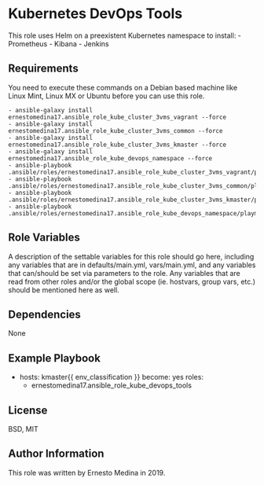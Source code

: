 Kubernetes DevOps Tools
=========

This role uses Helm on a preexistent Kubernetes namespace to install:
	- Prometheus
	- Kibana
	- Jenkins

Requirements
------------

You need to execute these commands on a Debian based machine like Linux Mint, Linux MX or Ubuntu before you can use this role.

	- ansible-galaxy install ernestomedina17.ansible_role_kube_cluster_3vms_vagrant --force
	- ansible-galaxy install ernestomedina17.ansible_role_kube_cluster_3vms_common --force
	- ansible-galaxy install ernestomedina17.ansible_role_kube_cluster_3vms_kmaster --force
	- ansible-galaxy install ernestomedina17.ansible_role_kube_devops_namespace --force
	- ansible-playbook .ansible/roles/ernestomedina17.ansible_role_kube_cluster_3vms_vagrant/playme01.yml
	- ansible-playbook .ansible/roles/ernestomedina17.ansible_role_kube_cluster_3vms_common/playme02.yml
	- ansible-playbook .ansible/roles/ernestomedina17.ansible_role_kube_cluster_3vms_kmaster/playme03.yml
	- ansible-playbook .ansible/roles/ernestomedina17.ansible_role_kube_devops_namespace/playme04.yml


Role Variables
--------------

A description of the settable variables for this role should go here, including any variables that are in defaults/main.yml, vars/main.yml, and any variables that can/should be set via parameters to the role. Any variables that are read from other roles and/or the global scope (ie. hostvars, group vars, etc.) should be mentioned here as well.

Dependencies
------------

None

Example Playbook
----------------

- hosts: kmaster{{ env_classification }}
  become: yes
  roles:
     - ernestomedina17.ansible_role_kube_devops_tools

License
-------

BSD, MIT

Author Information
------------------

This role was written by Ernesto Medina in 2019.
